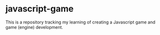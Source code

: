 # javascript-game
This is a repository tracking my learning of creating a Javascript game and game (engine) development.
